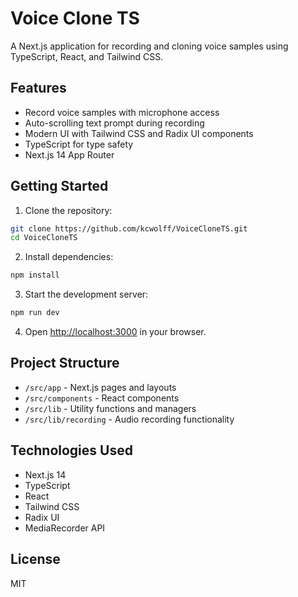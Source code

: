 # Voice Clone TS

A Next.js application for recording and cloning voice samples using TypeScript, React, and Tailwind CSS.

## Features

- Record voice samples with microphone access
- Auto-scrolling text prompt during recording
- Modern UI with Tailwind CSS and Radix UI components
- TypeScript for type safety
- Next.js 14 App Router

## Getting Started

1. Clone the repository:
```bash
git clone https://github.com/kcwolff/VoiceCloneTS.git
cd VoiceCloneTS
```

2. Install dependencies:
```bash
npm install
```

3. Start the development server:
```bash
npm run dev
```

4. Open [http://localhost:3000](http://localhost:3000) in your browser.

## Project Structure

- `/src/app` - Next.js pages and layouts
- `/src/components` - React components
- `/src/lib` - Utility functions and managers
- `/src/lib/recording` - Audio recording functionality

## Technologies Used

- Next.js 14
- TypeScript
- React
- Tailwind CSS
- Radix UI
- MediaRecorder API

## License

MIT
